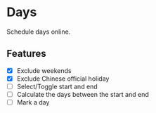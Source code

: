 # Days

Schedule days online.

## Features

- [x] Exclude weekends
- [x] Exclude Chinese official holiday
- [ ] Select/Toggle start and end
- [ ] Calculate the days between the start and end
- [ ] Mark a day
